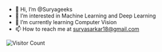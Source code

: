 - 👋 Hi, I’m @Suryageeks
- 👀 I’m interested in Machine Learning and Deep Learning
- 🌱 I’m currently learning Computer Vision
- 📫 How to reach me at suryasarkar18@gmail.com

<!---
Suryageeks/Suryageeks is a ✨ special ✨ repository because its `README.md` (this file) appears on your GitHub profile.
You can click the Preview link to take a look at your changes.
--->
![Visitor Count](https://profile-counter.glitch.me/Suryageeks/count.svg)

